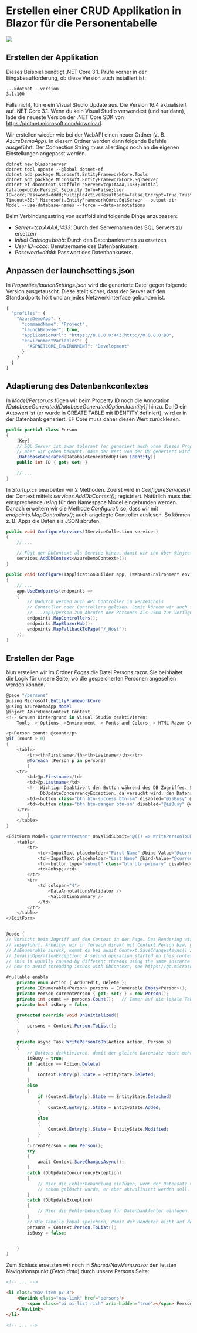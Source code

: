 # Erstellen einer CRUD Applikation in Blazor für die Personentabelle

![](blazor_crud.png)

## Erstellen der Applikation

Dieses Beispiel benötigt .NET Core 3.1. Prüfe vorher in der Eingabeaufforderung, ob diese Version
auch installiert ist:

```text
...>dotnet --version
3.1.100
```

Falls nicht, führe ein Visual Studio Update aus. Die Version 16.4 aktualisiert auf .NET Core 3.1.
Wenn du kein Visual Studio verwendest (und nur dann), lade die neueste Version der .NET Core SDK
von https://dotnet.microsoft.com/download.

Wir erstellen wieder wie bei der WebAPI einen neuer Ordner (z. B. *AzureDemoApp*). In diesem Ordner
werden dann folgende Befehle ausgeführt. Der Connection String muss allerdings noch an die eigenen 
Einstellungen angepasst werden.

```text
dotnet new blazorserver
dotnet tool update --global dotnet-ef
dotnet add package Microsoft.EntityFrameworkCore.Tools
dotnet add package Microsoft.EntityFrameworkCore.SqlServer
dotnet ef dbcontext scaffold "Server=tcp:AAAA,1433;Initial Catalog=bbbb;Persist Security Info=False;User ID=cccc;Password=dddd;MultipleActiveResultSets=False;Encrypt=True;TrustServerCertificate=False;Connection Timeout=30;" Microsoft.EntityFrameworkCore.SqlServer --output-dir Model --use-database-names --force --data-annotations
```

Beim Verbindungsstring von scaffold sind folgende Dinge anzupassen:

- *Server=tcp:AAAA,1433*: Durch den Servernamen des SQL Servers zu ersetzen
- *Initial Catalog=bbbb*: Durch den Datenbanknamen  zu ersetzen
- *User ID=cccc*:  Benutzername des Datenbankusers.
- *Password=dddd*: Passwort des Datenbankusers.

## Anpassen der launchsettings.json

In *Properties/launchSettings.json* wird die generierte Datei gegen folgende Version ausgetauscht.
Diese stellt sicher, dass der Server auf den Standardports hört und an jedes Netzwerkinterface
gebunden ist.

```javascript
{
  "profiles": {
    "AzureDemoApp": {
      "commandName": "Project",
      "launchBrowser": true,
      "applicationUrl": "https://0.0.0.0:443;http://0.0.0.0:80",
      "environmentVariables": {
        "ASPNETCORE_ENVIRONMENT": "Development"
      }
    }
  }
}
```

## Adaptierung des Datenbankcontextes

In *Model/Person.cs* fügen wir beim Property ID noch die Annotation
*[DatabaseGenerated(DatabaseGeneratedOption.Identity)]* hinzu. Da ID ein Autowert ist (er wurde
in CREATE TABLE mit IDENTITY definiert), wird er in der Datenbank generiert. EF Core muss daher
diesen Wert zurücklesen.

```c#
public partial class Person
{
    [Key]
    // SQL Server ist zwar tolerant (er generiert auch ohne dieses Property einen Autowert),
    // aber wir geben bekannt, dass der Wert von der DB generiert wird.
    [DatabaseGenerated(DatabaseGeneratedOption.Identity)]
    public int ID { get; set; }

    // ...
}
```

In *Startup.cs* bearbeiten wir 2 Methoden. Zuerst wird in *ConfigureServices()* der Context mittels
*services.AddDbContext<AzureDemoContext>();* registriert. Natürlich muss das entsprechende *using*
für den Namespace Model eingebunden werden. Danach erweitern wir die Methode *Configure()* so,
dass wir mit *endpoints.MapControllers();* auch angelegte Controller auslesen. So können z. B.
Apps die Daten als JSON abrufen.

```c#
public void ConfigureServices(IServiceCollection services)
{
    // ...

    // Fügt den DbContext als Service hinzu, damit wir ihn über @inject bekommen.
    services.AddDbContext<AzureDemoContext>();
}
```

```c#
public void Configure(IApplicationBuilder app, IWebHostEnvironment env)
{
    // ...
    app.UseEndpoints(endpoints =>
    {
        // Dadurch werden auch API Controller im Verzeichnis 
        // Controller oder Controllers gelesen. Somit können wir auch für Apps die URL
        // .../api/person zum Abrufen der Personen als JSON zur Verfügung stellen.
        endpoints.MapControllers();
        endpoints.MapBlazorHub();
        endpoints.MapFallbackToPage("/_Host");
    });
}
```

## Erstellen der Page

Nun erstellen wir im Ordner *Pages* die Datei Persons.razor. Sie beinhaltet die Logik für unsere Seite,
wo die gespeicherten Personen angesehen werden können.

```c#
@page "/persons"
@using Microsoft.EntityFrameworkCore
@using AzureDemoApp.Model
@inject AzureDemoContext Context
<!-- Grauen Hintergrund in Visual Studio deaktivieren:
    Tools -> Options ->Environment -> Fonts and Colors -> HTML Razor Code Background -->

<p>Person count: @count</p>
@if (count > 0)
{
    <table>
        <tr><th>Firstname</th><th>Lastname</th></tr>
        @foreach (Person p in persons)
        {
    <tr>
        <td>@p.Firstname</td>
        <td>@p.Lastname</td>
        <!-- Wichtig: Deaktivert den Button während des DB Zugriffes. Sonst entsteht eine
             DbUpdateConcurrencyException, da versucht wird, den Datensatz 2x zu löschen. -->
        <td><button class="btn btn-success btn-sm" disabled="@isBusy" @onclick="@(() => currentPerson = p)">Edit</button></td>
        <td><button class="btn btn-danger btn-sm" disabled="@isBusy" @onclick="@(() => WritePersonToDb(Action.Delete, p))">Delete</button></td>
    </tr>
        }
    </table>
}

<EditForm Model="@currentPerson" OnValidSubmit="@(() => WritePersonToDb(Action.AddOrEdit, currentPerson))">
    <table>
        <tr>
            <td><InputText placeholder="First Name" @bind-Value="@currentPerson.Firstname" /></td>
            <td><InputText placeholder="Last Name" @bind-Value="@currentPerson.Lastname" /></td>
            <td><button type="submit" class="btn btn-primary" disabled="@isBusy">Save Person</button></td>
            <td>&nbsp;</td>
        </tr>
        <tr>
            <td colspan="4">
                <DataAnnotationsValidator />
                <ValidationSummary />
            </td>
        </tr>
    </table>
</EditForm>


@code {
// Vorsicht beim Zugriff auf den Context in der Page. Das Rendering wird in mehreren Threads
// ausgeführt. Arbeiten wir in foreach direkt mit Context.Person bzw. geben es als Property
// AsEnumerable zurück, kommt es bei await Context.SaveChangesAsync() zum Fehler
// InvalidOperationException: A second operation started on this context before a previous operation completed.
// This is usually caused by different threads using the same instance of DbContext. For more information on
// how to avoid threading issues with DbContext, see https://go.microsoft.com/fwlink/?linkid=2097913.

#nullable enable
    private enum Action { AddOrEdit, Delete };
    private IEnumerable<Person> persons = Enumerable.Empty<Person>();    // Die Tabelle lokal speichern.
    private Person currentPerson { get; set; } = new Person();           // Für das EditForm.
    private int count => persons.Count();   // Immer auf die lokale Tabelle greifen, nicht auf den Context!
    private bool isBusy = false;

    protected override void OnInitialized()
    {
        persons = Context.Person.ToList();
    }

    private async Task WritePersonToDb(Action action, Person p)
    {
        // Buttons deaktivieren, damit der gleiche Datensatz nicht mehrmals gelöscht wird.
        isBusy = true;
        if (action == Action.Delete)
        {
            Context.Entry(p).State = EntityState.Deleted;
        }
        else
        {
            if (Context.Entry(p).State == EntityState.Detached)
            {
                Context.Entry(p).State = EntityState.Added;
            }
            else
            {
                Context.Entry(p).State = EntityState.Modified;
            }
        }
        currentPerson = new Person();
        try
        {
            await Context.SaveChangesAsync();
        }
        catch (DbUpdateConcurrencyException)
        {
            // Hier die Fehlerbehandlung einfügen, wenn der Datensatz von einem anderen User
            // schon gelöscht wurde, er aber aktualisiert werden soll.
        }
        catch (DbUpdateException)
        {
            // Hier die Fehlerbehandlung für Datenbankfehler einfügen.
        }
        // Die Tabelle lokal speichern, damit der Renderer nicht auf den Context greift.
        persons = Context.Person.ToList();
        isBusy = false;


    }
}
```

Zum Schluss ersetzten wir noch in *Shared/NavMenu.razor* den letzten Navigationspunkt (*Fetch data*)
durch unsere Persons Seite:

```html
<!-- ... -->

<li class="nav-item px-3">
    <NavLink class="nav-link" href="persons">
        <span class="oi oi-list-rich" aria-hidden="true"></span> Personen
    </NavLink>
</li>

<!-- ... -->
```
